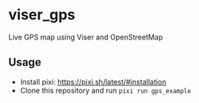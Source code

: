 # viser_gps
Live GPS map using Viser and OpenStreetMap

## Usage
- Install pixi: https://pixi.sh/latest/#installation
- Clone this repository and run `pixi run gps_example`
